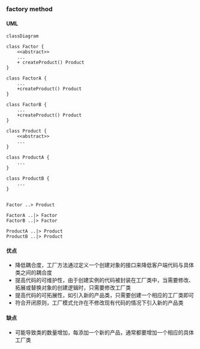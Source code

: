 ### factory method

#### UML

```mermaid
classDiagram

class Factor {
    <<abstract>>
    ...
    + createProduct() Product
}

class FactorA {
    ...
    +createProduct() Product
}

class FactorB {
    ...
    +createProduct() Product
}

class Product {
    <<abstract>>
    ...
}

class ProductA {
    ...
}

class ProductB {
    ...
}


Factor ..> Product

FactorA ..|> Factor
FactorB ..|> Factor

ProductA ..|> Product
ProductB ..|> Product
```

#### 优点

- 降低耦合度，工厂方法通过定义一个创建对象的接口来降低客户端代码与具体类之间的耦合度
- 提高代码的可维护性，由于创建实例的代码被封装在工厂类中，当需要修改、拓展或替换对象的创建逻辑时，只需要修改工厂类
- 提高代码的可拓展性，如引入新的产品类，只需要创建一个相应的工厂类即可
- 符合开闭原则，工厂模式允许在不修改现有代码的情况下引入新的产品类

#### 缺点

- 可能导致类的数量增加，每添加一个新的产品，通常都要增加一个相应的具体工厂类